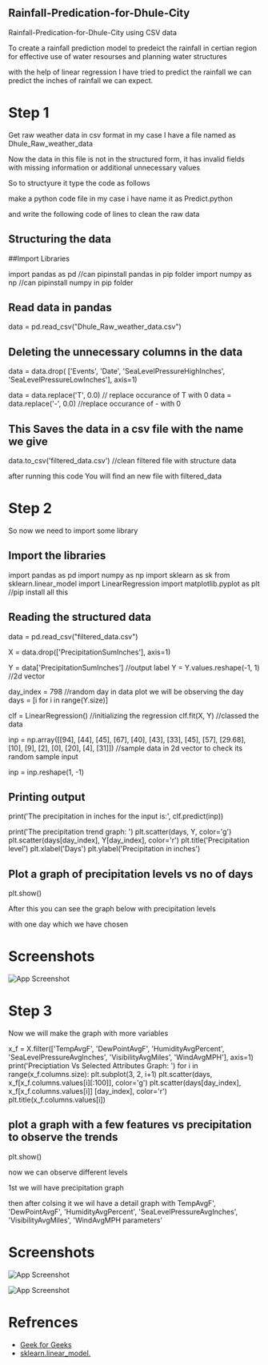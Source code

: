 
## Rainfall-Predication-for-Dhule-City

Rainfall-Predication-for-Dhule-City using CSV data

To create a rainfall prediction model to predeict the rainfall in certian region
for effective use of water resourses and planning water structures

with the help of linear regression I have tried to predict the rainfall
we can predict the inches of rainfall we can expect.



# Step 1

Get raw weather data in csv format in my case I have a file named as Dhule_Raw_weather_data

Now the data in this file is not in the structured form, it has invalid fields with missing information or additional unnecessary values

So to structyure it type the code as follows

make a python code file in my case i have name it as Predict.python

and write the following code of lines to clean the raw data

## Structuring the data
##Import Libraries

import pandas as pd  //can pipinstall pandas in pip folder
import numpy as np  //can pipinstall numpy in pip folder

## Read data in pandas 
data = pd.read_csv("Dhule_Raw_weather_data.csv")

## Deleting the unnecessary columns in the data
data = data.drop(
    ['Events', 'Date', 'SeaLevelPressureHighInches', 'SeaLevelPressureLowInches'], axis=1)

data = data.replace('T', 0.0)  // replace occurance of T with 0
data = data.replace('-', 0.0)  //replace occurance of - with 0

## This Saves the data in a csv file with the name we give 
data.to_csv('filtered_data.csv') //clean filtered file with structure data

after running this code You will find an new file with filtered_data




# Step 2 
So now we need to import some library
## Import the libraries
import pandas as pd
import numpy as np
import sklearn as sk
from sklearn.linear_model import LinearRegression
import matplotlib.pyplot as plt //pip install all this

## Reading the structured data
data = pd.read_csv("filtered_data.csv")

X = data.drop(['PrecipitationSumInches'], axis=1)

Y = data['PrecipitationSumInches'] //output label
Y = Y.values.reshape(-1, 1) //2d vector

day_index = 798 //random day in data plot we will be observing the day
days = [i for i in range(Y.size)]

clf = LinearRegression() //initializing the regression
clf.fit(X, Y) //classed the data

inp = np.array([[94], [44], [45], [67], [40], [43], [33], [45],
                [57], [29.68], [10], [9], [2], [0], [20], [4], [31]]) //sample data in 2d vector to check its random sample input

inp = inp.reshape(1, -1)

## Printing output
print('The precipitation in inches for the input is:', clf.predict(inp))

print('The precipitation trend graph: ')
plt.scatter(days, Y, color='g')
plt.scatter(days[day_index], Y[day_index], color='r')
plt.title('Precipitation level')
plt.xlabel('Days')
plt.ylabel('Precipitation in inches')

## Plot a graph of precipitation levels vs no of days
plt.show()

After this you can see the graph below with precipitation levels

with one day which we have chosen

# Screenshots

![App Screenshot](https://user-images.githubusercontent.com/72987607/180610021-eda0ce54-1fb7-45c7-829f-c1f28fd372f9.png)


# Step 3

Now we will make the graph with more variables

x_f = X.filter(['TempAvgF', 'DewPointAvgF', 'HumidityAvgPercent',
                'SeaLevelPressureAvgInches', 'VisibilityAvgMiles',
                'WindAvgMPH'], axis=1)
print('Preciptiation Vs Selected Attributes Graph: ')
for i in range(x_f.columns.size):
    plt.subplot(3, 2, i+1)
    plt.scatter(days, x_f[x_f.columns.values[i][:100]], color='g')
    plt.scatter(days[day_index], x_f[x_f.columns.values[i]]
                [day_index], color='r')
    plt.title(x_f.columns.values[i])

## plot a graph with a few features vs precipitation to observe the trends
plt.show()

now we can observe different levels 

1st we will have precipitation graph 

then after colsing it we wil have a detail graph with TempAvgF', 'DewPointAvgF', 'HumidityAvgPercent',
                'SeaLevelPressureAvgInches', 'VisibilityAvgMiles',
                'WindAvgMPH parameters'




# Screenshots

![App Screenshot](https://user-images.githubusercontent.com/72987607/180610021-eda0ce54-1fb7-45c7-829f-c1f28fd372f9.png)

![App Screenshot](https://user-images.githubusercontent.com/72987607/180610073-78e99d73-e29d-42d0-9b9f-af830a15c3e0.png)



# Refrences

 - [Geek for Geeks](https://www.geeksforgeeks.org/python-pandas-dataframe-drop_duplicates/)
 - [sklearn.linear_model.](https://scikit-learn.org/stable/modules/generated/sklearn.linear_model.LinearRegression.html)
 
